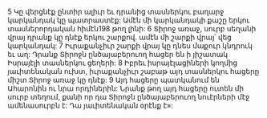 5 Կը վերցնէք ընտիր ալիւր եւ դրանից տասներկու բաղարջ կարկանդակ կը պատրաստէք: Ամէն մի կարկանդակի քաշը երկու տասներորդական հիմէն198 թող լինի: 6 Տիրոջ առաջ, սուրբ սեղանի վրայ դրանք կը դնէք երկու շարքով. ամէն մի շարքի վրայ՝ վեց կարկանդակ: 7 Իւրաքանչիւր շարքի վրայ կը դնես մաքուր կնդրուկ եւ աղ: Դրանք Տիրոջն ընծայաբերուող հացեր են ի յիշատակ Իսրայէլի տասներկու ցեղերի: 8 Իբրեւ իսրայէլացիների կողմից յաւիտենական ուխտ, իւրաքանչիւր շաբաթ այդ տասներկու հացերը միշտ Տիրոջ առաջ կը դնէք: 9 Այդ հացերը պատկանում են Ահարոնին ու նրա որդիներին: Նրանք թող այդ հացերը ուտեն մի սուրբ տեղում, քանի որ դա Տիրոջն ընծայաբերուող նուէրների մէջ ամենասուրբն է: Դա յաւիտենական օրէնք է»:
